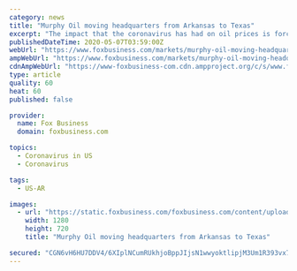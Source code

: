 ```yaml
---
category: news
title: "Murphy Oil moving headquarters from Arkansas to Texas"
excerpt: "The impact that the coronavirus has had on oil prices is forcing a drastic move at Murphy Oil Corp. The oil and natural gas exploration and production company announced on Wednesday it is closing its El Dorado,"
publishedDateTime: 2020-05-07T03:59:00Z
webUrl: "https://www.foxbusiness.com/markets/murphy-oil-moving-headquarters-from-arkansas-to-texas"
ampWebUrl: "https://www.foxbusiness.com/markets/murphy-oil-moving-headquarters-from-arkansas-to-texas.amp"
cdnAmpWebUrl: "https://www-foxbusiness-com.cdn.ampproject.org/c/s/www.foxbusiness.com/markets/murphy-oil-moving-headquarters-from-arkansas-to-texas.amp"
type: article
quality: 60
heat: 60
published: false

provider:
  name: Fox Business
  domain: foxbusiness.com

topics:
  - Coronavirus in US
  - Coronavirus

tags:
  - US-AR

images:
  - url: "https://static.foxbusiness.com/foxbusiness.com/content/uploads/2020/02/AP20055781508472-e1582630205809.jpg"
    width: 1280
    height: 720
    title: "Murphy Oil moving headquarters from Arkansas to Texas"

secured: "CGN6vH6HU7DDV4/6XIplNCumRUkhjoBppJIjsN1wwyoktlipjM3Um1R393vx7JJ96TXKV8BRKNyXSQorE8amqFXeNlRDtOWIVZSofgQtJse1Iskmek1Ud3Q6lQSEHG7bKeSFp8TqxpH3CWKQ55eCJpWI9HgWaBOYOdxuTPwOuZpuG4xVvvJhs6VvLjaRbzjwqOkLbJsxSrpUybNgsqDIe/fM6oJ9WhhPMUAbfPwfYDnxiKroBMIgRiCz9Qt3ddPCTNn09IP06aaogGZpcSgxq7kU3/Wntxq0qu7VAPX7LMmmj1LMZA3W9q2HeD3+L+R/;532ODbm/0VPbcC0kMJJmMw=="
---
```



